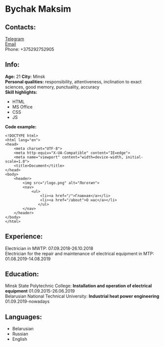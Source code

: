 # Bychak Maksim
## Contacts:
[Telegram](https://t.me/shawtyshawtyshawty)\
[Email](https://uglekiska@yandex.by)\
Phone: +375292752905
## Info:
**Age:** 21 **City:** Minsk\
**Personal qualities:** responsibility, attentiveness, inclination to exact sciences, good memory, punctuality, accuracy\
**Skill highlights:**
 * HTML
 * MS Office
 * CSS
 * JS

**Code example:**
```
<!DOCTYPE html>
<html lang="en">
<head>
	<meta charset="UTF-8">
	<meta http-equiv="X-UA-Compatible" content="IE=edge">
	<meta name="viewport" content="width=device-width, initial-scale=1.0">
	<title>Document</title>
</head>
<body>
	<header>
		<img src="/logo.png" alt="Логотип">
		<nav>
			<ul>
				<li><a href="/">Главная</a></li>
				<li><a href="/about">О нас</a></li>
			   </ul>
		</nav>
	</header>
</body>
</html>
```
## Experience:
Electrician in MWTP: 07.09.2018-26.10.2018\
Electrician for the repair and maintenance of electrical equipment in MTP: 01.08.2019-14.08.2019 
## Education: 
Minsk State Polytechnic College: **Installation and operation of electrical equipment** 01.09.2015-26.06.2019\
Belarusian National Technical University: **Industrial heat power engineering** 01.09.2019-nowadays
## Languages:
 * Belarusian
 * Russian
 * English